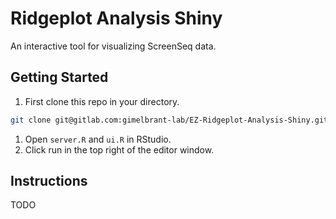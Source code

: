 # Ridgeplot Analysis Shiny

An interactive tool for visualizing ScreenSeq data.

## Getting Started

1.  First clone this repo in your directory.

```bash
git clone git@gitlab.com:gimelbrant-lab/EZ-Ridgeplot-Analysis-Shiny.git
```

1.  Open `server.R` and `ui.R` in RStudio.
2.  Click run in the top right of the editor window.

## Instructions

TODO